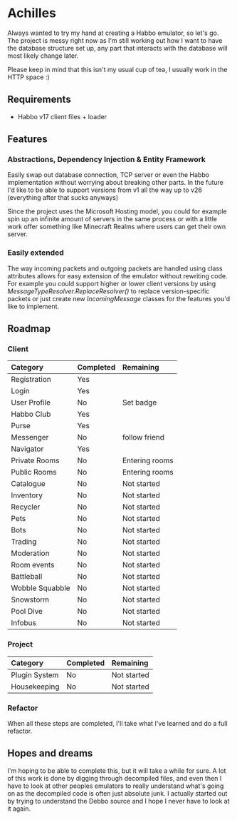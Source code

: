 # Achilles

Always wanted to try my hand at creating a Habbo emulator, so let's go.
The project is messy right now as I'm still working out how I want to have the database structure set up, any part that interacts with the database will most likely change later.

Please keep in mind that this isn't my usual cup of tea, I usually work in the HTTP space :)

## Requirements

* Habbo v17 client files + loader

## Features

### Abstractions, Dependency Injection & Entity Framework

Easily swap out database connection, TCP server or even the Habbo implementation without worrying about breaking other parts. In the future I'd like to be able to support versions from v1 all the way up to v26 (everything after that sucks anyways)

Since the project uses the Microsoft Hosting model, you could for example spin up an infinite amount of servers in the same process or with a little work offer something like Minecraft Realms where users can get their own server.

### Easily extended

The way incoming packets and outgoing packets are handled using class attributes allows for easy extension of the emulator without rewriting code. For example you could support higher or lower client versions by using *MessageTypeResolver.ReplaceResolver()* to replace version-specific packets or just create new *IncomingMessage* classes for the features you'd like to implement.

## Roadmap

### Client


| Category        | Completed | Remaining      |
| :---------------- | ----------- | :--------------- |
| Registration    | Yes       |                |
| Login           | Yes        |             |
| User Profile    | No        | Set badge      |
| Habbo Club      | Yes       |                |
| Purse           | Yes       |                |
| Messenger       | No        | follow friend  |
| Navigator       | Yes       |                |
| Private Rooms   | No        | Entering rooms |
| Public Rooms    | No        | Entering rooms |
| Catalogue       | No        | Not started    |
| Inventory       | No        | Not started    |
| Recycler        | No        | Not started    |
| Pets            | No        | Not started    |
| Bots            | No        | Not started    |
| Trading         | No        | Not started    |
| Moderation      | No        | Not started    |
| Room events     | No        | Not started    |
| Battleball      | No        | Not started    |
| Wobble Squabble | No        | Not started    |
| Snowstorm       | No        | Not started    |
| Pool Dive       | No        | Not started    |
| Infobus         | No        | Not started    |

### Project


| Category      | Completed | Remaining   |
| :-------------- | ----------- | :------------ |
| Plugin System | No        | Not started |
| Housekeeping  | No        | Not started |

### Refactor

When all these steps are completed, I'll take what I've learned and do a full refactor.

## Hopes and dreams

I'm hoping to be able to complete this, but it will take a while for sure.
A lot of this work is done by digging through decompiled files, and even then I have to look at other peoples emulators to really understand what's going on as the decompiled code is often just absolute junk. I actually started out by trying to understand the Debbo source and I hope I never have to look at it again.
